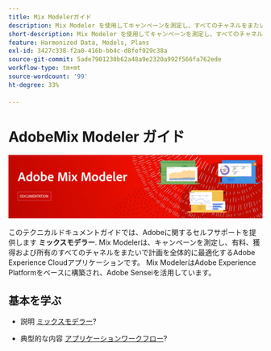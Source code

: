 ```yaml
---
title: Mix Modelerガイド
description: Mix Modeler を使用してキャンペーンを測定し、すべてのチャネルをまたいで総合的に計画を最適化する方法について説明します。
short-description: Mix Modeler を使用してキャンペーンを測定し、すべてのチャネルをまたいで総合的に計画を最適化する方法について説明します。
feature: Harmonized Data, Models, Plans
exl-id: 3427c338-f2a0-416b-bb4c-d8fef929c38a
source-git-commit: 5ade7901230b62a48a9e2320a992f566fa762ede
workflow-type: tm+mt
source-wordcount: '99'
ht-degree: 33%

---
```


# AdobeMix Modeler ガイド

![バナー](assets/mix-modeler-banner.png)

このテクニカルドキュメントガイドでは、Adobeに関するセルフサポートを提供します **ミックスモデラー**. Mix Modelerは、キャンペーンを測定し、有料、獲得および所有のすべてのチャネルをまたいで計画を全体的に最適化するAdobe Experience Cloudアプリケーションです。 Mix ModelerはAdobe Experience Platformをベースに構築され、Adobe Senseiを活用しています。

## 基本を学ぶ

* 説明 [ミックスモデラー](get-started/about.md)?

* 典型的な内容 [アプリケーションワークフロー](get-started/workflow.md)?
